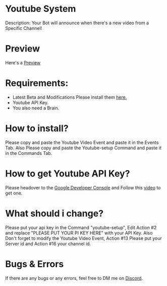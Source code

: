 # Youtube System 
Description: Your Bot will announce when there's a new video from a Specific Channel! 

# Preview 
Here's a [Preview](https://i.imgur.com/SANxutL.gifv)

# Requirements:
* Latest Beta and Modifications Please install them [here.](https://github.com/dbm-network/mods/tree/beta)
* Youtube API Key.
* You also need a Brain.

# How to install?
Please copy and paste the Youtube Video Event and paste it in the Events Tab.
Also Please copy and paste the Youtube-setup Command and paste it in the Commands Tab.

# How to get Youtube API Key?
Please headover to the [Google Developer Console](https://console.developers.google.com/apis/dashboard) and Follow this [video](https://youtu.be/4hQ0jguPxcs?t=197) to get one.

# What should i change?
Please put your api key in the Command "youtube-setup", Edit Action #2 and replace "PLEASE PUT YOUR PI KEY HERE" with your API Key.
Also Don't forget to modify the Youtube Video Event, Action #13 Please put your Server id and Action #16 your channel id.

# Bugs & Errors
If there are any bugs or any errors, feel free to DM me on [Discord](https://discordapp.com/users/409356663833886740). 
